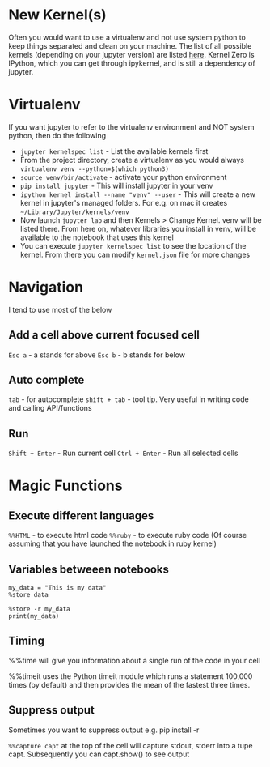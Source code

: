 # New Kernel(s)
Often you would want to use a virtualenv and not use system python to keep things separated and clean on your machine. The list of all possible kernels (depending on your jupyter version) are listed [here](https://github.com/jupyter/jupyter/wiki/Jupyter-kernels). Kernel Zero is IPython, which you can get through ipykernel, and is still a dependency of jupyter.  

# Virtualenv
If you want jupyter to refer to the virtualenv environment and NOT system python, then do the following  

- `jupyter kernelspec list` - List the available kernels first
- From the project directory, create a virtualenv as you would always `virtualenv venv --python=$(which python3)`
- `source venv/bin/activate` - activate your python environment
- `pip install jupyter` - This will install jupyter in your venv
- `ipython kernel install --name "venv" --user` - This will create a new kernel in jupyter's managed folders. For e.g. on mac it creates `~/Library/Jupyter/kernels/venv`
- Now launch `jupyter lab` and then Kernels > Change Kernel. venv will be listed there. From here on, whatever libraries you install in venv, will be available to the notebook that uses this kernel
- You can execute `jupyter kernelspec list` to see the location of the kernel. From there you can modify `kernel.json` file for more changes

# Navigation
I tend to use most of the below

## Add a cell above current focused cell
`Esc a` - a stands for above
`Esc b` - b stands for below

## Auto complete

`tab` - for autocomplete
`shift + tab` - tool tip. Very useful in writing code and calling API/functions

## Run

`Shift + Enter` - Run current cell
`Ctrl + Enter` - Run all selected cells

# Magic Functions

## Execute different languages

`%%HTML` - to execute html code
`%%ruby` - to execute ruby code (Of course assuming that you have launched the notebook in ruby kernel)

## Variables betweeen notebooks

``` notebook1.ipynb
my_data = "This is my data"
%store data
```  

```notebook2.ipynb
%store -r my_data
print(my_data)
```  

## Timing

%%time will give you information about a single run of the code in your cell  

%%timeit uses the Python timeit module which runs a statement 100,000 times (by default) and then provides the mean of the fastest three times.

## Suppress output
Sometimes you want to suppress output e.g. pip install -r   

`%%capture capt` at the top of the cell will capture stdout, stderr into a tupe capt. Subsequently you can capt.show() to see output


    

    